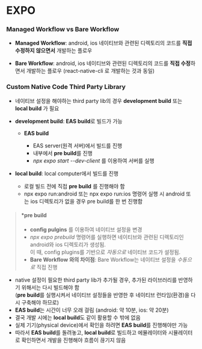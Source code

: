 # EXPO

### Managed Workflow vs Bare Workflow

- **Managed Workflow**: android, ios 네이티브와 관련된 디렉토리의 코드를 **직접 수정하지 않으면서** 개발하는 플로우

- **Bare Workflow**: android, ios 네이티브와 관련된 디렉토리의 코드를 **직접 수정**하면서 개발하는 플로우 (react-native-cli 로 개발하는 것과 동일)

### Custom Native Code Third Party Library

- 네이티브 설정을 해야하는 third party lib의 경우 **development build** 또는 **local build** 가 필요
- **development build**: **EAS build**로 빌드가 가능

  - **EAS build**

    - EAS server(원격 서버)에서 빌드를 진행
    - 내부에서 **pre build**를 진행
    - _npx expo start --dev-client_ 를 이용하여 서버를 실행

- **local build**: local computer에서 빌드를 진행

  - 로컬 빌드 전에 직접 **pre build** 를 진행해야 함
  - npx expo run:android 또는 npx expo run:ios 명령어 실행 시 android 또는 ios 디렉토리가 없을 경우 pre build를 한 번 진행함

> #### \*pre build
>
> - **config pulgins** 를 이용하여 네이티브 설정을 변경
> - _npx expo prebuild_ 명령어를 실행하면 네이티브와 관련된 디렉토리인 android와 ios 디렉토리가 생성됨.  
>   이 때, config plugins를 기반으로 _자동으로_ 네이티브 코드가 설정됨.
> - **Bare Workflow 와의 차이점**: Bare Workflow는 네이티브 설정을 _수동으로_ 직접 진행

- native 설정이 필요한 third party lib가 추가될 경우, 추가된 라이브러리를 반영하기 위해서는 다시 빌드해야 함  
  (**pre build**를 실행시켜서 네이티브 설정들을 반영한 후 네이티브 런타임(환경)을 다시 구축해야 하므로)
- **EAS build**는 시간이 너무 오래 걸림 (android: 약 10분, ios: 약 20분)
- 결국 개발 시에는 **local build**도 같이 활용할 수 밖에 없음
- 실제 기기(physical device)에서 확인을 하려면 **EAS build**를 진행해야만 가능
- 따라서 **EAS build**를 돌려놓고, **local build**로 빌드하고 에뮬레이터와 시뮬레이터로 확인하면서 개발을 진행해야 흐름이 끊기지 않음
